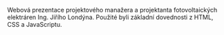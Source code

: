 Webová prezentace projektového manažera a projektanta fotovoltaických elektráren Ing. Jiřího Londýna. Použité byli základní dovednosti z HTML, CSS a JavaScriptu. 